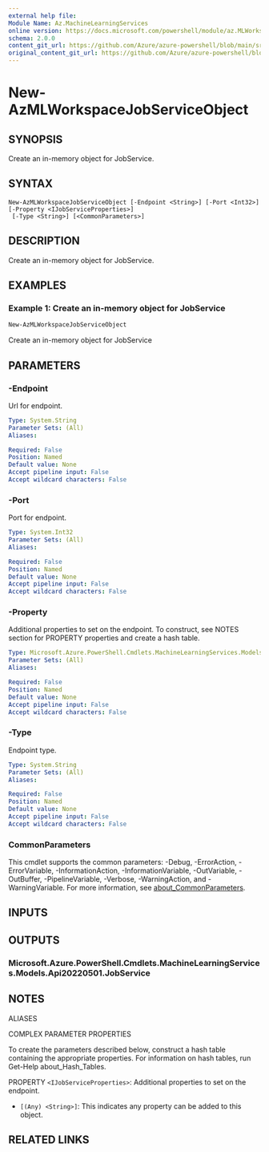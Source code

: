 ```yaml
---
external help file: 
Module Name: Az.MachineLearningServices
online version: https://docs.microsoft.com/powershell/module/az.MLWorkspace/new-AzMLWorkspaceJobServiceObject
schema: 2.0.0
content_git_url: https://github.com/Azure/azure-powershell/blob/main/src/MachineLearningServices/help/New-AzMLWorkspaceJobServiceObject.md
original_content_git_url: https://github.com/Azure/azure-powershell/blob/main/src/MachineLearningServices/help/New-AzMLWorkspaceJobServiceObject.md
---
```


# New-AzMLWorkspaceJobServiceObject

## SYNOPSIS
Create an in-memory object for JobService.

## SYNTAX

```
New-AzMLWorkspaceJobServiceObject [-Endpoint <String>] [-Port <Int32>] [-Property <IJobServiceProperties>]
 [-Type <String>] [<CommonParameters>]
```

## DESCRIPTION
Create an in-memory object for JobService.

## EXAMPLES

### Example 1: Create an in-memory object for JobService
```powershell
New-AzMLWorkspaceJobServiceObject
```

Create an in-memory object for JobService

## PARAMETERS

### -Endpoint
Url for endpoint.

```yaml
Type: System.String
Parameter Sets: (All)
Aliases:

Required: False
Position: Named
Default value: None
Accept pipeline input: False
Accept wildcard characters: False
```

### -Port
Port for endpoint.

```yaml
Type: System.Int32
Parameter Sets: (All)
Aliases:

Required: False
Position: Named
Default value: None
Accept pipeline input: False
Accept wildcard characters: False
```

### -Property
Additional properties to set on the endpoint.
To construct, see NOTES section for PROPERTY properties and create a hash table.

```yaml
Type: Microsoft.Azure.PowerShell.Cmdlets.MachineLearningServices.Models.Api20220501.IJobServiceProperties
Parameter Sets: (All)
Aliases:

Required: False
Position: Named
Default value: None
Accept pipeline input: False
Accept wildcard characters: False
```

### -Type
Endpoint type.

```yaml
Type: System.String
Parameter Sets: (All)
Aliases:

Required: False
Position: Named
Default value: None
Accept pipeline input: False
Accept wildcard characters: False
```

### CommonParameters
This cmdlet supports the common parameters: -Debug, -ErrorAction, -ErrorVariable, -InformationAction, -InformationVariable, -OutVariable, -OutBuffer, -PipelineVariable, -Verbose, -WarningAction, and -WarningVariable. For more information, see [about_CommonParameters](http://go.microsoft.com/fwlink/?LinkID=113216).

## INPUTS

## OUTPUTS

### Microsoft.Azure.PowerShell.Cmdlets.MachineLearningServices.Models.Api20220501.JobService

## NOTES

ALIASES

COMPLEX PARAMETER PROPERTIES

To create the parameters described below, construct a hash table containing the appropriate properties. For information on hash tables, run Get-Help about_Hash_Tables.


PROPERTY `<IJobServiceProperties>`: Additional properties to set on the endpoint.
  - `[(Any) <String>]`: This indicates any property can be added to this object.

## RELATED LINKS

